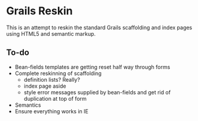 # Grails Reskin

This is an attempt to reskin the standard Grails scaffolding and index pages using HTML5 and semantic markup.

## To-do

* Bean-fields templates are getting reset half way through forms
* Complete reskinning of scaffolding
	* definition lists? Really?
	* index page aside
	* style error messages supplied by bean-fields and get rid of duplication at top of form
* Semantics
* Ensure everything works in IE

